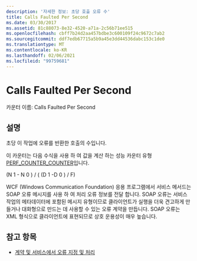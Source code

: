 ```yaml
---
description: '자세한 정보: 초당 호출 오류 수'
title: Calls Faulted Per Second
ms.date: 03/30/2017
ms.assetid: 81c88073-8e32-4520-a71a-2c56b71ee515
ms.openlocfilehash: cbff7b24d2aa457bdbe3c600109f24c9672c7ab2
ms.sourcegitcommit: ddf7edb67715a5b9a45e3dd44536dabc153c1de0
ms.translationtype: MT
ms.contentlocale: ko-KR
ms.lasthandoff: 02/06/2021
ms.locfileid: "99759681"
---
```

# <a name="calls-faulted-per-second"></a>Calls Faulted Per Second

카운터 이름: Calls Faulted Per Second  
  
## <a name="description"></a>설명  

 초당 이 작업에 오류를 반환한 호출의 수입니다.  
  
 이 카운터는 다음 수식을 사용 하 여 값을 계산 하는 성능 카운터 유형 [PERF_COUNTER_COUNTER](/previous-versions/windows/it-pro/windows-server-2003/cc740048(v=ws.10))입니다.  
  
 (N 1 - N 0 ) / ( (D 1 -D 0 ) / F)  
  
 WCF (Windows Communication Foundation) 응용 프로그램에서 서비스 메서드는 SOAP 오류 메시지를 사용 하 여 처리 오류 정보를 전달 합니다. SOAP 오류는 서비스 작업의 메타데이터에 포함된 메시지 유형이므로 클라이언트가 실행을 더욱 견고하게 만들거나 대화형으로 만드는 데 사용할 수 있는 오류 계약을 만듭니다. SOAP 오류는 XML 형식으로 클라이언트에 표현되므로 상호 운용성이 매우 높습니다.  
  
## <a name="see-also"></a>참고 항목

- [계약 및 서비스에서 오류 지정 및 처리](../../specifying-and-handling-faults-in-contracts-and-services.md)
